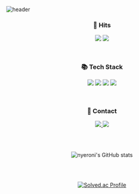 ![header](https://capsule-render.vercel.app/api?type=Waving&color=87CEFA&height=250&section=header&text=Welcome%20&fontSize=90&fontAlignY=35&desc=nyeroni's%20github&descAlignY=55&descAlign=85)

<h3 align="center"><b>🔎 Hits</b></h3>

<p align="center">
<a href="https://hits.seeyoufarm.com"><img src="https://hits.seeyoufarm.com/api/count/incr/badge.svg?url=https%3A%2F%2Fgithub.com%2Fnyeroni&count_bg=%2379C83D&title_bg=%23555555&icon=&icon_color=%23E7E7E7&title=hits&edge_flat=false"/></a>
<a href="https://hits.seeyoufarm.com"><img src="https://hits.seeyoufarm.com/api/count/incr/badge.svg?url=https%3A%2F%2Fvelog.io%2F%40nyeroni&count_bg=%2379C83D&title_bg=%23555555&icon=&icon_color=%23E7E7E7&title=hits&edge_flat=false"/></a> 
</p>
</br>

<h3 align="center"><b>📚 Tech Stack</b></h3>

<p align="center">
  
  <img src="https://img.shields.io/badge/c++-%2300599C.svg?style=for-the-badge&logo=c%2B%2B&logoColor=white"/>
  <img src="https://img.shields.io/badge/Java-007396?style=for-the-badge&logo=Java&logoColor=white"/>
  <img src="https://img.shields.io/badge/python-4169E1?style=for-the-badge&logo=python&logoColor=ffdd54"/>
  <img src="https://img.shields.io/badge/spring-6DB33F?style=for-the-badge&logo=spring&logoColor=ffdd54"/>


</p>
</br>

<h3 align="center"><b>💌 Contact </b></h3>

<p align="center">

<a href="https://velog.io/@nyeroni" target="_blank" >
  <img src="https://img.shields.io/badge/Tech%20Blog-11B48A?style=flat-square&logo=Velog&logoColor=white&link=https://velog.io/@nyeroni"/>
</a>
<a href="mailto:nir2y@naver.com"> 
  <img src="https://img.shields.io/badge/Mail-4682B4?style=flat-square&logo=Mail&logoColor=white&link=mailto:nir2y@naver.com"/>
</a>

</p>

</br>
</br>

<div align="center"> 

![nyeroni's GitHub stats](https://github-readme-stats.vercel.app/api?username=nyeroni&show_icons=true&theme=radical)



</br>
</br>  

[![Solved.ac Profile](http://mazassumnida.wtf/api/v2/generate_badge?boj=yerin26)](https://solved.ac/yerin26/)

</div>
